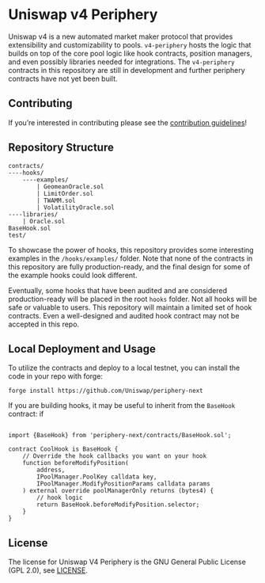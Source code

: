 # Uniswap v4 Periphery

Uniswap v4 is a new automated market maker protocol that provides extensibility and customizability to pools. `v4-periphery` hosts the logic that builds on top of the core pool logic like hook contracts, position managers, and even possibly libraries needed for integrations. The `v4-periphery` contracts in this repository are still in development and further periphery contracts have not yet been built.

## Contributing

If you’re interested in contributing please see the [contribution guidelines](https://github.com/Uniswap/periphery-next/blob/main/CONTRIBUTING.md)!

## Repository Structure

```solidity
contracts/
----hooks/
    ----examples/
        | GeomeanOracle.sol
        | LimitOrder.sol
        | TWAMM.sol
        | VolatilityOracle.sol
----libraries/
    | Oracle.sol
BaseHook.sol
test/
```

To showcase the power of hooks, this repository provides some interesting examples in the `/hooks/examples/` folder. Note that none of the contracts in this repository are fully production-ready, and the final design for some of the example hooks could look different.

Eventually, some hooks that have been audited and are considered production-ready will be placed in the root `hooks` folder. Not all hooks will be safe or valuable to users. This repository will maintain a limited set of hook contracts. Even a well-designed and audited hook contract may not be accepted in this repo.

## Local Deployment and Usage

To utilize the contracts and deploy to a local testnet, you can install the code in your repo with forge:

```solidity
forge install https://github.com/Uniswap/periphery-next
```

If you are building hooks, it may be useful to inherit from the `BaseHook` contract:
if
```solidity

import {BaseHook} from 'periphery-next/contracts/BaseHook.sol';

contract CoolHook is BaseHook {
    // Override the hook callbacks you want on your hook
    function beforeModifyPosition(
        address,
        IPoolManager.PoolKey calldata key,
        IPoolManager.ModifyPositionParams calldata params
    ) external override poolManagerOnly returns (bytes4) {
        // hook logic
        return BaseHook.beforeModifyPosition.selector;
    }
}

```

## License

The license for Uniswap V4 Periphery is the GNU General Public License (GPL 2.0), see [LICENSE](https://github.com/Uniswap/periphery-next/blob/main/LICENSE).
